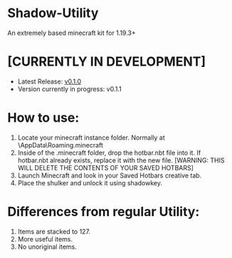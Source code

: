 # Shadow-Utility

An extremely based minecraft kit for 1.19.3+

# [CURRENTLY IN DEVELOPMENT]

- Latest Release: [v0.1.0](https://github.com/JacksonTruett/Shadow-Utility/releases/tag/v0.1.0)
- Version currently in progress: v0.1.1

# How to use:
1. Locate your minecraft instance folder. Normally at \AppData\Roaming\.minecraft
2. Inside of the .minecraft folder, drop the hotbar.nbt file into it. If hotbar.nbt already exists, replace it with the new file. [WARNING: THIS WILL DELETE THE CONTENTS OF YOUR SAVED HOTBARS]
3. Launch Minecraft and look in your Saved Hotbars creative tab.
4. Place the shulker and unlock it using shadowkey.

# Differences from regular Utility:
1. Items are stacked to 127.
2. More useful items.
3. No unoriginal items.

